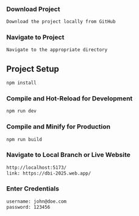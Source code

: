### Download Project
```sh
Download the project locally from GitHub
```

### Navigate to Project
```sh
Navigate to the appropriate directory
```

## Project Setup

```sh
npm install
```

### Compile and Hot-Reload for Development

```sh
npm run dev
```

### Compile and Minify for Production

```sh
npm run build
```

### Navigate to Local Branch or Live Website

```sh
http://localhost:5173/
link: https://dbi-2025.web.app/
```
### Enter Credentials

```sh
username: john@doe.com
password: 123456
```
